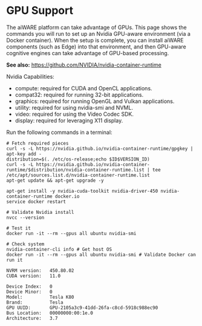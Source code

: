 # GPU Support

The aiWARE platform can take advantage of GPUs. This page shows the commands you will run to set up an Nvidia GPU-aware environment (via a Docker container). When the setup is complete, you can install aiWARE components (such as Edge) into that environment, and then GPU-aware cognitive engines can take advantage of GPU-based processing.

**See  also:** https://github.com/NVIDIA/nvidia-container-runtime

Nvidia Capabilities:

* compute: required for CUDA and OpenCL applications.
* compat32: required for running 32-bit applications.
* graphics: required for running OpenGL and Vulkan applications.
* utility: required for using nvidia-smi and NVML.
* video: required for using the Video Codec SDK.
* display: required for leveraging X11 display.

Run the following commands in a terminal:

```pre
# Fetch required pieces
curl -s -L https://nvidia.github.io/nvidia-container-runtime/gpgkey | apt-key add -
distribution=$(. /etc/os-release;echo $ID$VERSION_ID)
curl -s -L https://nvidia.github.io/nvidia-container-runtime/$distribution/nvidia-container-runtime.list | tee /etc/apt/sources.list.d/nvidia-container-runtime.list
apt-get update && apt-get upgrade -y

apt-get install -y nvidia-cuda-toolkit nvidia-driver-450 nvidia-container-runtime docker.io
service docker restart

# Validate Nvidia install
nvcc --version

# Test it
docker run -it --rm --gpus all ubuntu nvidia-smi

# Check system
nvidia-container-cli info # Get host OS
docker run -it --rm --gpus all ubuntu nvidia-smi # Validate Docker can run it

NVRM version:   450.80.02
CUDA version:   11.0

Device Index:   0
Device Minor:   0
Model:          Tesla K80
Brand:          Tesla
GPU UUID:       GPU-2105a3c9-41dd-26fa-c8cd-5918c988ec90
Bus Location:   00000000:00:1e.0
Architecture:   3.7
```
